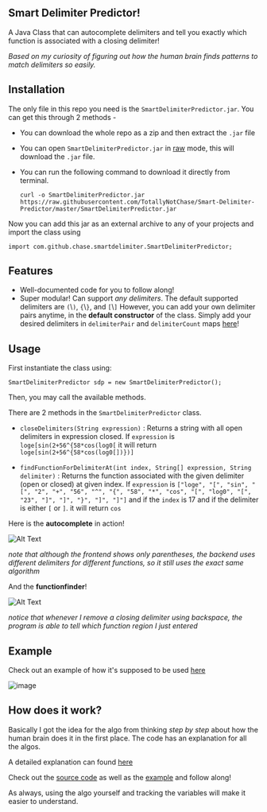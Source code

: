 ## Smart Delimiter Predictor!
A Java Class that can autocomplete delimiters and tell you exactly which function is associated with a closing delimiter!

*Based on my curiosity of figuring out how the human brain finds patterns to match delimiters so easily.*

## Installation
The only file in this repo you need is the `SmartDelimiterPredictor.jar`. You can get this through 2 methods -
* You can download the whole repo as a zip and then extract the `.jar` file
* You can open `SmartDelimiterPredictor.jar` in [raw](https://raw.githubusercontent.com/TotallyNotChase/Smart-Delimiter-Predictor/master/SmartDelimiterPredictor.jar) mode, this will download the `.jar` file.
* You can run the following command to download it directly from terminal.

  `curl -o SmartDelimiterPredictor.jar https://raw.githubusercontent.com/TotallyNotChase/Smart-Delimiter-Predictor/master/SmartDelimiterPredictor.jar`

Now you can add this jar as an external archive to any of your projects and import the class using

`import com.github.chase.smartdelimiter.SmartDelimiterPredictor;`

## Features
* Well-documented code for you to follow along!
* Super modular! Can support *any delimiters*. The default supported delimiters are `(`\\`)`, `{`\\`}`, and `[`\\`]`
  However, you can add your own delimiter pairs anytime, in the **default constructor** of the class.
  Simply add your desired delimiters in `delimiterPair` and `delimiterCount` maps [here](https://github.com/TotallyNotChase/Smart-Delimiter-Predictor/blob/67456ca9281e00007e8d5e69e73c8b25a20c3dc5/src/com/github/chase/smartdelimiter/SmartDelimiterPredictor.java#L19)!

## Usage
First instantiate the class using:

`SmartDelimiterPredictor sdp = new SmartDelimiterPredictor();`

Then, you may call the available methods.

There are 2 methods in the `SmartDelimiterPredictor` class.
* `closeDelimiters(String expression)` : Returns a string with all open delimiters in expression closed. If `expression` is `loge[sin(2+56^{58*cos(log0[` it will return `loge[sin(2+56^{58*cos(log0[])})]`

* `findFunctionForDelimiterAt(int index, String[] expression, String delimiter)` : Returns the function associated with the given delimiter (open or closed) at given index.
  If `expression` is ``["loge", "[", "sin", "[", "2", "+", "56", "^", "{", "58", "*", "cos", "[", "log0", "[", "23", "]", "]", "}", "]", "]"]``
  and if the `index` is 17
  and if the delimiter is either `[` or `]`.
  it will return `cos`

Here is the **autocomplete** in action!

![Alt Text](https://thepracticaldev.s3.amazonaws.com/i/rgeqb9fmdlr69wspdpbo.gif)

*note that although the frontend shows only parentheses, the backend uses different delimiters for different functions, so it still uses the exact same algorithm*

And the **functionfinder**!

![Alt Text](https://thepracticaldev.s3.amazonaws.com/i/jz5j9ragmt70m62ajvnd.gif)

*notice that whenever I remove a closing delimiter using backspace, the program is able to tell which function region I just entered*

## Example
Check out an example of how it's supposed to be used [here](https://github.com/TotallyNotChase/Smart-Delimiter-Predictor/blob/master/Demo/src/SDPdemo.java)

![image](https://user-images.githubusercontent.com/44284917/72686021-33a51e80-3b16-11ea-91f7-5400f778fc07.png)

## How does it work?
Basically I got the idea for the algo from thinking *step by step* about how the human brain does it in the first place. The code has an explanation for all the algos.

A detailed explanation can found [here](https://dev.to/totally_chase/how-is-the-human-brain-so-good-at-matching-delimiters-1o51)

Check out the [source code](https://github.com/TotallyNotChase/Smart-Delimiter-Predictor/blob/master/src/com/github/chase/smartdelimiter/SmartDelimiterPredictor.java) as well as the [example](https://github.com/TotallyNotChase/Smart-Delimiter-Predictor/blob/master/Demo/src/SDPdemo.java) and follow along!

As always, using the algo yourself and tracking the variables will make it easier to understand.
